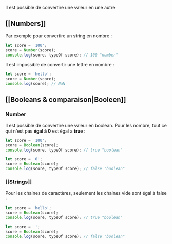 Il est possible de convertire une valeur en une autre

## [[Numbers]]
Par exemple pour convertire un string en nombre :
```js
let score = '100';
score = Number(score); 
console.log(score, typeOf score); // 100 "number"
```

Il est impossible de convertir une lettre en nombre :
```js
let score = 'hello';
score = Number(score); 
console.log(score); // NaN
```

## [[Booleans & comparaison|Booleen]]
### Number
Il est possible de convertire une valeur en boolean.
Pour les nombre, tout ce qui n'est pas **égal à 0** est égal a **true** :
```js
let score = '100';
score = Boolean(score); 
console.log(score, typeOf score); // true "boolean"
```

```js
let score = '0';
score = Boolean(score); 
console.log(score, typeOf score); // false "boolean"
```

### [[Strings]]
Pour les chaines de caractères, seulement les chaines vide sont égal à false :
```js
let score = 'hello';
score = Boolean(score); 
console.log(score, typeOf score); // true "boolean"
```

```js
let score = '';
score = Boolean(score); 
console.log(score, typeOf score); // false "boolean"
```

